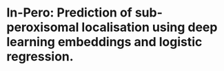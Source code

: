 # In-Pero: Prediction of sub-peroxisomal localisation using deep learning embeddings and logistic regression.

